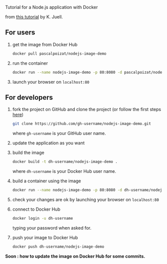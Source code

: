 Tutorial for a Node.js application with Docker

from [this tutorial](https://www.digitalocean.com/community/tutorials/how-to-build-a-node-js-application-with-docker-quickstart) by K. Juell.

## For users

1. get the image from Docker Hub

	```sh
	docker pull pascalpoizat/nodejs-image-demo
	```

2. run the container

	```sh
	docker run --name nodejs-image-demo -p 80:8080 -d pascalpoizat/nodejs-image-demo
	```

3. launch your browser on ```localhost:80```

## For developers

1. fork the project on GitHub and clone the project (or follow the first steps [here](https://www.digitalocean.com/community/tutorials/how-to-build-a-node-js-application-with-docker-quickstart))

	```sh
	git clone https://github.com/gh-username/nodejs-image-demo.git
	```

	where ```gh-username``` is your GitHub user name.

2. update the application as you want

3. build the image

	```sh
	docker build -t dh-username/nodejs-image-demo .
	```

	where ```dh-username``` is your Docker Hub user name.

4. build a container using the image

	```sh
	docker run --name nodejs-image-demo -p 80:8080 -d dh-username/nodejs-image-demo 
	```

5. check your changes are ok by launching your browser on ```localhost:80```

6. connect to Docker Hub

	```sh
	docker login -u dh-username
	```

	typing your password when asked for.

7. push your image to Docker Hub

	```sh
	docker push dh-username/nodejs-image-demo
	```

**Soon : how to update the image on Docker Hub for some commits.**






